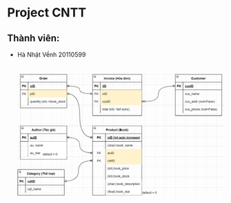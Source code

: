 <h1> Project CNTT </h1>
<h2> Thành viên: </h2>
<ul>
    <li>Hà Nhật Vềnh 20110599</li>
    <br>
    <br>
    <img src="BookStore_ERD.png" alt="BookStore_ERD3">
</ul>